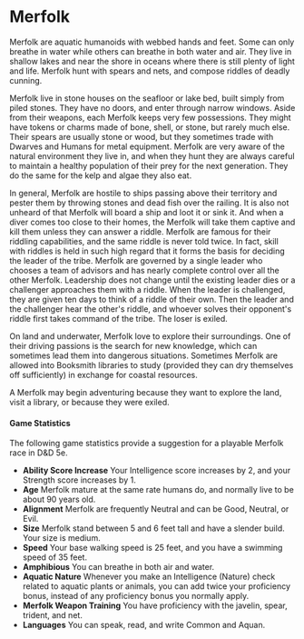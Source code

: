 # Merfolk

Merfolk are aquatic humanoids with webbed hands and feet. Some can only breathe in water while others can breathe in both water and air. They live in shallow lakes and near the shore in oceans where there is still plenty of light and life. Merfolk hunt with spears and nets, and compose riddles of deadly cunning.

Merfolk live in stone houses on the seafloor or lake bed, built simply from piled stones. They have no doors, and enter through narrow windows. Aside from their weapons, each Merfolk keeps very few possessions. They might have tokens or charms made of bone, shell, or stone, but rarely much else. Their spears are usually stone or wood, but they sometimes trade with Dwarves and Humans for metal equipment. Merfolk are very aware of the natural environment they live in, and when they hunt they are always careful to maintain a healthy population of their prey for the next generation. They do the same for the kelp and algae they also eat.

In general, Merfolk are hostile to ships passing above their territory and pester them by throwing stones and dead fish over the railing. It is also not unheard of that Merfolk will board a ship and loot it or sink it. And when a diver comes too close to their homes, the Merfolk will take them captive and kill them unless they can answer a riddle. Merfolk are famous for their riddling capabilities, and the same riddle is never told twice. In fact, skill with riddles is held in such high regard that it forms the basis for deciding the leader of the tribe. Merfolk are governed by a single leader who chooses a team of advisors and has nearly complete control over all the other Merfolk. Leadership does not change until the existing leader dies or a challenger approaches them with a riddle. When the leader is challenged, they are given ten days to think of a riddle of their own. Then the leader and the challenger hear the other's riddle, and whoever solves their opponent's riddle first takes command of the tribe. The loser is exiled.

On land and underwater, Merfolk love to explore their surroundings. One of their driving passions is the search for new knowledge, which can sometimes lead them into dangerous situations. Sometimes Merfolk are allowed into Booksmith libraries to study (provided they can dry themselves off sufficiently) in exchange for coastal resources.

A Merfolk may begin adventuring because they want to explore the land, visit a library, or because they were exiled.

#### Game Statistics

The following game statistics provide a suggestion for a playable Merfolk race in D&D 5e.

- **Ability Score Increase** Your Intelligence score increases by 2, and your Strength score increases by 1.
- **Age** Merfolk mature at the same rate humans do, and normally live to be about 90 years old.
- **Alignment** Merfolk are frequently Neutral and can be Good, Neutral, or Evil.
- **Size** Merfolk stand between 5 and 6 feet tall and have a slender build. Your size is medium.
- **Speed** Your base walking speed is 25 feet, and you have a swimming speed of 35 feet.
- **Amphibious** You can breathe in both air and water.
- **Aquatic Nature** Whenever you make an Intelligence (Nature) check related to aquatic plants or animals, you can add twice your proficiency bonus, instead of any proficiency bonus you normally apply.
- **Merfolk Weapon Training** You have proficiency with the javelin, spear, trident, and net.
- **Languages** You can speak, read, and write Common and Aquan.

